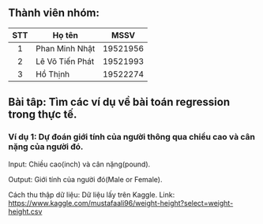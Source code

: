 ## Thành viên nhóm:
| STT | Họ tên | MSSV | 
| :---: | --- | --- |
| 1 | Phan Minh Nhật | 19521956 |
| 2 | Lê Võ Tiến Phát | 19521993 |   
| 3 | Hồ Thịnh | 19522274 | 

## Bài tâp: Tìm các ví dụ về bài toán regression trong thực tế.
### Ví dụ 1: Dự đoán giới tính của người thông qua chiều cao và cân nặng của người đó.
Input: Chiều cao(inch) và cân nặng(pound).

Output: Giới tính của người đó(Male or Female).

Cách thu thập dữ liệu: Dữ liệu lấy trên Kaggle. Link: https://www.kaggle.com/mustafaali96/weight-height?select=weight-height.csv
